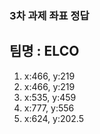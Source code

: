 ### 3차 과제 좌표 정답

## 팀명 : ELCO

1. x:466, y:219
2. x:466, y:219
3. x:535, y:459
4. x:777, y:556
5. x:624, y:202.5
